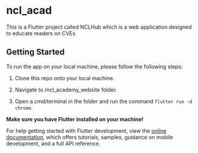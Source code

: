 # ncl_acad

This is a Flutter project called NCLHub which is a web application designed to educate readers on CVEs.

## Getting Started

To run the app on your local machine, please follow the following steps:

1. Clone this repo onto your local machine.

2. Navigate to /ncl_academy_website folder.

2. Open a cmd/terminal in the folder and run the command `flutter run -d chrome`.

**Make sure you have Flutter installed on your machine!**


For help getting started with Flutter development, view the
[online documentation](https://docs.flutter.dev/), which offers tutorials,
samples, guidance on mobile development, and a full API reference.
